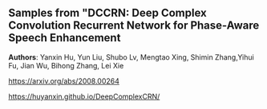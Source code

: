 ## Samples from "DCCRN: Deep Complex Convolution Recurrent Network for Phase-Aware Speech Enhancement
__Authors__: Yanxin Hu, Yun Liu, Shubo Lv, Mengtao Xing, Shimin Zhang,Yihui Fu, Jian Wu, Bihong Zhang, Lei Xie

https://arxiv.org/abs/2008.00264

https://huyanxin.github.io/DeepComplexCRN/

